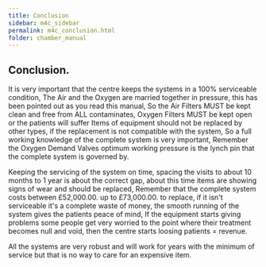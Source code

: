 ```yaml
---
title: Conclusion
sidebar: m4c_sidebar
permalink: m4c_conclusion.html
folder: chamber_manual
---
```


## Conclusion.

It is very important that the centre keeps the systems in a 100% serviceable condition, The Air and the Oxygen are married together in pressure, this has been pointed out as you read this manual, So the Air Filters MUST be kept clean and free from ALL contaminates, Oxygen Filters MUST be kept open or the patients will suffer Items of equipment should not be replaced by other types, if the replacement is not compatible with the system, So a full working knowledge of the complete system is very important, Remember the Oxygen Demand Valves optimum working pressure is the lynch pin that the complete system is governed by.

Keeping the servicing of the system on time, spacing the visits to about 10 months to 1 year is about the correct gap, about this time items are showing signs of wear and should be replaced, Remember that the complete system costs between £52,000.00. up to £73,000.00. to replace, if it isn't serviceable it's a complete waste of money, the smooth running of the system gives the patients peace of mind, If the equipment starts giving problems some people get very worried to the point where their treatment becomes null and void, then the centre starts loosing patients = revenue.

All the systems are very robust and will work for years with the minimum of service but that is no way to care for an expensive item.